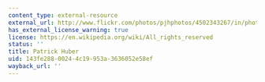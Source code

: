 ```yaml
---
content_type: external-resource
external_url: http://www.flickr.com/photos/pjhphotos/4502343267/in/photolist-LADd-LADf-LADm-LADr-LADo-LADb-LADh-LADj-LADp-7RUWgU-7RUWjG-7RUWo1-7RUWq9-7RUWxs-7RRFN4-7RUWiN-a9UH2-7RRFGt-7RUWi7-j7Y4jE
has_external_license_warning: true
license: https://en.wikipedia.org/wiki/All_rights_reserved
status: ''
title: Patrick Huber
uid: 143fe288-0024-4c19-953a-3636052e58ef
wayback_url: ''
---
```

